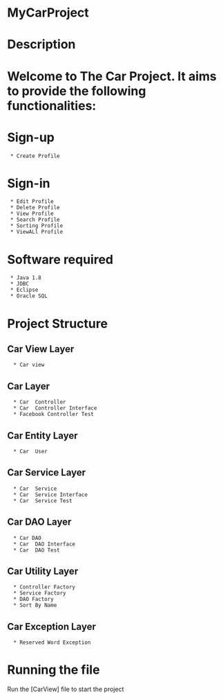 # MyCarProject
# Description
# Welcome to The Car Project. It aims to provide the following functionalities:
# Sign-up
     * Create Profile
# Sign-in
     * Edit Profile
     * Delete Profile
     * View Profile
     * Search Profile
     * Sorting Profile
     * ViewALl Profile
# Software required 
     * Java 1.8
     * JDBC
     * Eclipse
     * Oracle SQL
# Project Structure

## Car View Layer
      * Car view
##  Car Layer
      * Car  Controller
      * Car  Controller Interface
      * Facebook Controller Test
## Car  Entity Layer
      * Car  User
## Car  Service Layer
      * Car  Service
      * Car  Service Interface
      * Car  Service Test
## Car  DAO Layer
      * Car DAO
      * Car  DAO Interface
      * Car  DAO Test
## Car  Utility Layer
      * Controller Factory
      * Service Factory
      * DAO Factory
      * Sort By Name
## Car  Exception Layer
      * Reserved Word Exception
# Running the file
   Run the [CarView] file to start the project
